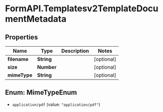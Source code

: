# FormAPI.Templatesv2TemplateDocumentMetadata

## Properties
Name | Type | Description | Notes
------------ | ------------- | ------------- | -------------
**filename** | **String** |  | [optional] 
**size** | **Number** |  | [optional] 
**mimeType** | **String** |  | [optional] 


<a name="MimeTypeEnum"></a>
## Enum: MimeTypeEnum


* `application/pdf` (value: `"application/pdf"`)





